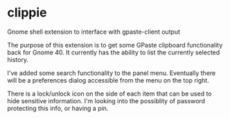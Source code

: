 # clippie

Gnome shell extension to interface with gpaste-client output

The purpose of this extension is to get some GPaste clipboard
functionality back for Gnome 40. It currently has the ability
to list the currently selected history.

I've added some search functionality to the panel menu. Eventually
there will be a preferences dialog accessible from the menu on
the top right.

There is a lock/unlock icon on the side of each item that can
be used to hide sensitive information. I'm looking into the possiblity
of password protecting this info, or having a pin.


